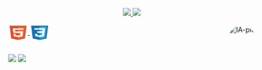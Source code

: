<div align="center">
  <a href="https://github.com/Luizaraujo1">
  <img height="180em" src="https://github-readme-stats.vercel.app/api?username=Luizaraujo1&show_icons=true&theme=codeSTACKr&include_all_commits=true&count_private=true"/>
  <img height="180em" src="https://github-readme-stats.vercel.app/api/top-langs/?username=Luizaraujo1&layout=compact&langs_count=7&theme=codeSTACKr"/>
</div>
<div style="display: inline_block"><br>
  <img align="center" alt="Luiz-HTML" height="30" width="40" src="https://raw.githubusercontent.com/devicons/devicon/master/icons/html5/html5-original.svg"> 
  <img align="center" alt="Luiz-CSS" height="30" width="40" src="https://raw.githubusercontent.com/devicons/devicon/master/icons/css3/css3-original.svg">

  <img align="right" alt="lA-pic" height="150" style="border-radius:50px;" src="https://cdn.discordapp.com/attachments/1030933991336984689/1030934393642025012/34ce2ddfd05ff6f56f4d20ce53328103.gif?width=676&height=676">
</div>

##

<div> 
  <a href="https://instagram.com/bluahbluashbluawh" target="_blank"><img src="https://img.shields.io/badge/-Instagram-%23E4405F?style=for-the-badge&logo=instagram&logoColor=white" target="_blank"></a>
<a href = "luizcostaaraujo110@gmail.com"><img src="https://img.shields.io/badge/-Gmail-%23333?style=for-the-badge&logo=gmail&logoColor=white" target="_blank"></a>
</div>
